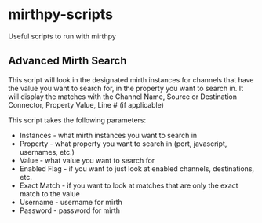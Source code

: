 # mirthpy-scripts
Useful scripts to run with mirthpy

## Advanced Mirth Search
This script will look in the designated mirth instances for channels that have the value you want to search for, in the property you want to search in.
It will display the matches with the Channel Name, Source or Destination Connector, Property Value, Line # (if applicable)

This script takes the following parameters:
- Instances - what mirth instances you want to search in
- Property - what property you want to search in (port, javascript, usernames, etc.)
- Value - what value you want to search for 
- Enabled Flag - if you want to just look at enabled channels, destinations, etc.
- Exact Match - if you want to look at matches that are only the exact match to the value
- Username - username for mirth
- Password - password for mirth